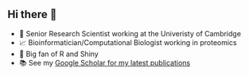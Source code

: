 ## Hi there 👋

- 🧬 Senior Research Scientist working at the Univeristy of Cambridge
- 📈 Bioinformatician/Computational Biologist working in proteomics
- 🔭 Big fan of R and Shiny 
- 📚 See my [Google Scholar for my latest publications](https://scholar.google.co.uk/citations?user=SJoJ3n0AAAAJ&hl=en)

<!--
**lmsimp/lmsimp** is a ✨ _special_ ✨ repository because its `README.md` (this file) appears on your GitHub profile.

Here are some ideas to get you started:

- 🔭 I’m currently working on ...
- 🌱 I’m currently learning ...
- 👯 I’m looking to collaborate on ...
- 🤔 I’m looking for help with ...
- 💬 Ask me about ...
- 📫 How to reach me: ...
- 😄 Pronouns: ...
- ⚡ Fun fact: ...
-->
